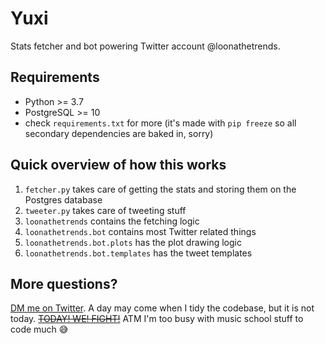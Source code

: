 # Yuxi
Stats fetcher and bot powering Twitter account @loonathetrends.

## Requirements
- Python >= 3.7
- PostgreSQL >= 10
- check `requirements.txt` for more (it's made with `pip freeze` so all secondary dependencies are baked in, sorry)

## Quick overview of how this works
1. `fetcher.py` takes care of getting the stats and storing them on the Postgres database
2. `tweeter.py` takes care of tweeting stuff
3. `loonathetrends` contains the fetching logic
4. `loonathetrends.bot` contains most Twitter related things
5. `loonathetrends.bot.plots` has the plot drawing logic
6. `loonathetrends.bot.templates` has the tweet templates


## More questions?
[DM me on Twitter](https://twitter.com/messages/compose?recipient_id=1076917999968374786). A day may come when I tidy the codebase, but it is not today. ~~[TODAY! WE! FIGHT!](https://youtu.be/M8pR1rZZHEs?t=15)~~ ATM I'm too busy with music school stuff to code much 😅
